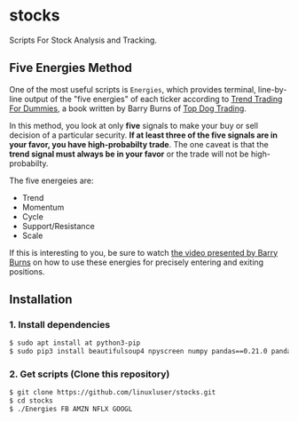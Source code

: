 # stocks
Scripts For Stock Analysis and Tracking.

## Five Energies Method

One of the most useful scripts is `Energies`, which provides terminal, line-by-line output of the "five energies" of each ticker according to [Trend Trading For Dummies](https://www.amazon.com/dp/1118871286), a book written by Barry Burns of [Top Dog Trading](https://www.topdogtrading.com).

In this method, you look at only **five** signals to make your buy or sell decision of a particular security. **If at least three of the five signals are in your favor, you have high-probabilty trade**. The one caveat is that the **trend signal must always be in your favor** or the trade will not be high-probabilty.

The five energeies are:
*  Trend
*  Momentum
*  Cycle
*  Support/Resistance
*  Scale

If this is interesting to you, be sure to watch [the video presented by Barry Burns](https://www.youtube.com/watch?v=BFMgnarSMuw) on how to use these energies for precisely entering and exiting positions.

## Installation

### 1. Install dependencies

```bash
$ sudo apt install at python3-pip
$ sudo pip3 install beautifulsoup4 npyscreen numpy pandas==0.21.0 pandas-datareader==0.5.0 requests scipy sh
```

### 2. Get scripts (Clone this repository)

```bash
$ git clone https://github.com/linuxluser/stocks.git
$ cd stocks
$ ./Energies FB AMZN NFLX GOOGL
```
